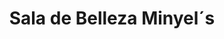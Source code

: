 ---
title: "Sala de Belleza Minyel´s"
url: /bogota-d-c/sala-de-belleza-minyel-s/
shop: peluquería
---